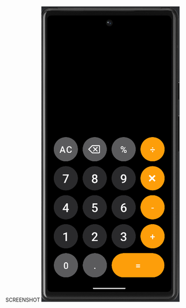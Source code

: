 
SCREENSHOT
![image alt](https://github.com/KaptaRR/calculator-android/blob/bcc4450c5f67c7b6636e626a88c88f20b4a9c9f0/screenshot-calculator.png)
